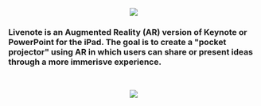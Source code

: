 <p align="center">
  <img src="https://github.com/trevinwisaksana/Livenote/blob/master/Screenshots/livenoteBanner.jpg">
</p>

### Livenote is an Augmented Reality (AR) version of Keynote or PowerPoint for the iPad. The goal is to create a "pocket projector" using AR in which users can share or present ideas through a more immerisve experience.

<br/>

<p align="center">
  <img src="https://github.com/trevinwisaksana/Livenote/blob/master/Screenshots/Livenote%20Demo.gif">
</p>
